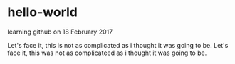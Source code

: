 # hello-world
learning github on 18 February 2017

Let's face it, this is not as complicated as i thought it was going to be. Let's face it, this was not as complicateed as i thought it was going to be.


